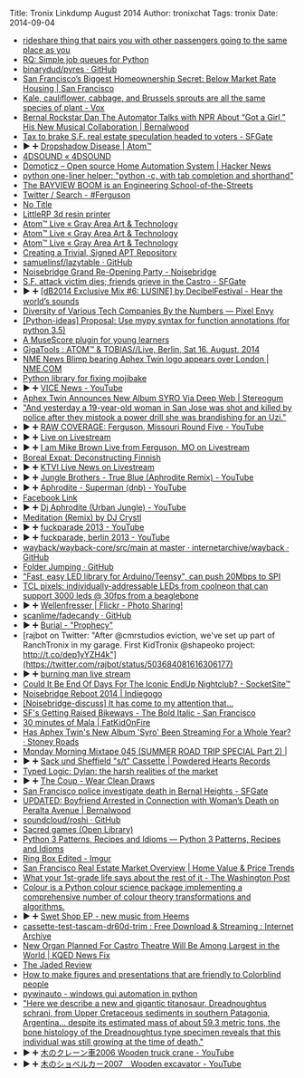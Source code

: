 Title:  Tronix Linkdump August 2014
Author: tronixchat
Tags:   tronix
Date:   2014-09-04

- [rideshare thing that pairs you with other passengers going to the same place as you](http://www.takehitch.com)
- [RQ: Simple job queues for Python](http://python-rq.org)
- [binarydud/pyres · GitHub](https://github.com/binarydud/pyres)
- [San Francisco’s Biggest Homeownership Secret: Below Market Rate Housing |  San Francisco](http://brokeassstuart.com/sf/2014/07/31/san-franciscos-biggest-homeownership-secret-below-market-rate-housing/)
- [Kale, cauliflower, cabbage, and Brussels sprouts are all the same species of plant - Vox](http://www.vox.com/xpress/2014/8/6/5974989/kale-cauliflower-cabbage-broccoli-same-plant)
- [Bernal Rockstar Dan The Automator Talks with NPR About “Got a Girl,” His New Musical Collaboration  | Bernalwood](https://bernalwood.wordpress.com/2014/08/08/bernal-rockstar-dan-the-automator-talks-with-npr-about-got-a-girl-his-new-musical-collaboration/)
- [Tax to brake S.F. real estate speculation headed to voters - SFGate](http://www.sfgate.com/politics/article/Tax-to-brake-S-F-real-estate-speculation-headed-5558857.php)
- <span class='embed_button'>&#9654; &#10133;</span> [Dropshadow Disease | Atom™](https://atomtm.bandcamp.com/album/dropshadow-disease)
- [4DSOUND «  4DSOUND](http://4dsound.net/overview/)
- [Domoticz – Open source Home Automation System | Hacker News](https://news.ycombinator.com/item?id=8152714)
- [python one-liner helper: "python -c, with tab completion and shorthand"](https://github.com/Russell91/pythonpy)
- [The BAYVIEW BOOM is an Engineering School-of-the-Streets](http://www.bayviewboom.org)
- [Twitter / Search - #Ferguson](https://twitter.com/search?v=stream&q=%23Ferguson&mode=photos)
- [No Title](http://geer.tinho.net/geer.blackhat.6viii14.txt)
- [LittleRP 3d resin printer](http://www.littlerp.com/)
- [Atom™ Live «  Gray Area Art & Technology](http://grayarea.org/event/atom-live/)
- [Atom™ Live «  Gray Area Art & Technology](http://grayarea.org/event/atom-live/)
- [Atom™ Live «  Gray Area Art & Technology](http://grayarea.org/event/atom-live/)
- [Creating a Trivial, Signed APT Repository](http://bitstream.io/creating-a-trivial-signed-apt-repository.html)
- [samuelinsf/lazytable · GitHub](https://github.com/samuelinsf/lazytable)
- [Noisebridge Grand Re-Opening Party - Noisebridge](https://noisebridge.net/wiki/Noisebridge_Grand_Re-Opening_Party)
- [S.F. attack victim dies; friends grieve in the Castro - SFGate](http://www.sfgate.com/crime/article/Vigil-planned-for-San-Francisco-beating-victim-5686690.php)
- <span class='embed_button'>&#9654; &#10133;</span> [[dB2014 Exclusive Mix #6: LUSINE] by DecibelFestival - Hear the world’s sounds](https://soundcloud.com/decibelfestival/lusine-db-mix/s-PL1l8)
- [Diversity of Various Tech Companies By the Numbers —  Pixel Envy](http://pxlnv.com/blog/tech-company-diversity-stats/)
- [[Python-ideas] Proposal: Use mypy syntax for function annotations (for python 3.5)](https://mail.python.org/pipermail/python-ideas/2014-August/028618.html)
- [A MuseScore plugin for young learners](https://github.com/rajbot/musescore_color_notes_high_contrast)
- [GigaTools : ATOM™ & TOBIAS//Live, Berlin, Sat 16. August, 2014](http://gigs.gigatools.com/gig/289176)
- [NME News Blimp bearing Aphex Twin logo appears over London | NME.COM](http://www.nme.com/news/aphex-twin--2/79205)
- [Python library for fixing mojibake](https://github.com/LuminosoInsight/python-ftfy)
- <span class='embed_button'>&#9654; &#10133;</span> [VICE News - YouTube](https://www.youtube.com/vicenews)
- [Aphex Twin Announces New Album SYRO Via Deep Web | Stereogum](http://www.stereogum.com/1699431/aphex-twin-announces-new-album-syro-via-deep-web/news/)
- ["And yesterday a 19-year-old woman in San Jose was shot and killed by police after they mistook a power drill she was brandishing for an Uzi."](http://reason.com/blog/2014/08/15/cops-shoot-19-year-old-san-jose-woman-af)
- <span class='embed_button'>&#9654; &#10133;</span> [RAW COVERAGE: Ferguson, Missouri Round Five - YouTube](https://www.youtube.com/watch?v=CmqHVKNZkhM)
- <span class='embed_button'>&#9654; &#10133;</span> [Live on Livestream](http://new.livestream.com/timcast/news)
- <span class='embed_button'>&#9654; &#10133;</span> [I am Mike Brown Live from Ferguson, MO on Livestream](http://new.livestream.com/accounts/9035483/events/3271930)
- [Boreal Expat: Deconstructing Finnish](http://borealexpat.blogspot.com/2014/08/deconstructing-finnish.html)
- <span class='embed_button'>&#9654; &#10133;</span> [KTVI Live News on Livestream](http://new.livestream.com/ktvi/live)
- <span class='embed_button'>&#9654; &#10133;</span> [Jungle Brothers - True Blue (Aphrodite Remix) - YouTube](http://www.youtube.com/watch?v=c1RpjTum9nU)
- <span class='embed_button'>&#9654; &#10133;</span> [Aphrodite - Superman (dnb) - YouTube](https://www.youtube.com/watch?v=dUDGAVNegwk)
- [Facebook Link](https://www.facebook.com/groups/195082833944478/)
- <span class='embed_button'>&#9654; &#10133;</span> [Dj Aphrodite (Urban Jungle) - YouTube](https://www.youtube.com/watch?v=vAvMWbHuFZI)
- [Meditation (Remix) by DJ Crystl](https://www.facebook.com/photo.php?v=201390293229094&set=vb.100000743737441&type=2&theater)
- <span class='embed_button'>&#9654; &#10133;</span> [fuckparade 2013 - YouTube](https://www.youtube.com/watch?v=5eszLJxfHfI)
- <span class='embed_button'>&#9654; &#10133;</span> [fuckparade, berlin 2013 - YouTube](https://www.youtube.com/watch?v=ttVdEF4cZJA)
- [wayback/wayback-core/src/main at master · internetarchive/wayback · GitHub](https://github.com/internetarchive/wayback/tree/master/wayback-core/src/main)
- [Folder Jumping · GitHub](https://github.com/blog/1877-folder-jumping)
- ["Fast, easy LED library for Arduino/Teensy", can push 20Mbps to SPI](http://fastled.io/)
- [TCL pixels: individually-addressable LEDs from coolneon that can support 3000 leds @ 30fps from a beaglebone](http://www.coolneon.com/tutorials-2/total-control-lighting/total-control-lighting-faq/)
- <span class='embed_button'>&#9654; &#10133;</span> [Wellenfresser | Flickr - Photo Sharing!](https://www.flickr.com/photos/mangtronix/14327288250)
- [scanlime/fadecandy · GitHub](https://github.com/scanlime/fadecandy)
- <span class='embed_button'>&#9654; &#10133;</span> [Burial - "Prophecy"](https://www.youtube.com/watch?v=GLoNTKWWPkc)
- [rajbot on Twitter: "After @cmrstudios eviction, we've set up part of RanchTronix in my garage. First KidTronix @shapeoko project: http://t.co/dep1yYZH4k"](https://twitter.com/rajbot/status/503684081616306177)
- <span class='embed_button'>&#9654; &#10133;</span> [burning man live stream](http://www.ustream.tv/burningman)
- [Could It Be End Of Days For The Iconic EndUp Nightclub? - SocketSite™](http://www.socketsite.com/archives/2014/08/endups-building-now-market-well.html)
- [Noisebridge Reboot 2014 | Indiegogo](https://www.indiegogo.com/projects/noisebridge-reboot-2014#home)
- [[Noisebridge-discuss] It has come to my attention that...](https://www.noisebridge.net/pipermail/noisebridge-discuss/2013-June/037528.html)
- [SF's Getting Raised Bikeways - The Bold Italic - San Francisco](http://www.thebolditalic.com/articles/5677-sfs-getting-raised-bikeways)
- [30 minutes of Mala | FatKidOnFire](http://www.fatkidonfire.com/mixtapes/30-minutes-mala/)
- [Has Aphex Twin's New Album 'Syro' Been Streaming For a Whole Year? · Stoney Roads](http://stoneyroads.com/2014/08/has-aphex-twins-new-album-syro-been-streaming-for-a-whole-year)
- [Monday Morning Mixtape 045 (SUMMER ROAD TRIP SPECIAL Part 2) |](http://www.stampthewax.com/2014/08/11/monday-morning-mixtape-045-summer-road-trip-special-part-2/)
- <span class='embed_button'>&#9654; &#10133;</span> [Sack und Sheffield "s/t" Cassette | Powdered Hearts Records](https://powderedheartsrecords.bandcamp.com/album/sack-und-sheffield-s-t-cassette)
- [Typed Logic: Dylan: the harsh realities of the market](http://logicaltypes.blogspot.com/2014/08/dylan-harsh-realities-of-market.html)
- <span class='embed_button'>&#9654; &#10133;</span> [The Coup - Wear Clean Draws](https://www.youtube.com/watch?v=fPMmsUICHNE)
- [San Francisco police investigate death in Bernal Heights - SFGate](http://www.sfgate.com/crime/article/San-Francisco-police-investigate-death-in-Bernal-5713806.php?cmpid=twitter-mobile)
- [UPDATED: Boyfriend Arrested in Connection with Woman’s Death on Peralta Avenue | Bernalwood](http://bernalwood.wordpress.com/2014/08/27/boyfriend-arrested-in-connection-with-womans-death-on-peralta-avenue/)
- [soundcloud/roshi · GitHub](https://github.com/soundcloud/roshi)
- [Sacred games (Open Library)](https://openlibrary.org/works/OL1051312W/Sacred_games)
- [Python 3 Patterns, Recipes and Idioms — Python 3 Patterns, Recipes and Idioms](http://python-3-patterns-idioms-test.readthedocs.org/en/latest/)
- [Ring Box Edited - Imgur](https://imgur.com/a/3Mu8J)
- [San Francisco Real Estate Market Overview | Home Value & Price Trends](http://www.paragon-re.com/Market_overview/)
- [What your 1st-grade life says about the rest of it - The Washington Post](http://www.washingtonpost.com/blogs/wonkblog/wp/2014/08/29/what-your-1st-grade-life-says-about-the-rest-of-it)
- [Colour is a Python colour science package implementing a comprehensive number of colour theory transformations and algorithms.](http://colour-science.org/)
- <span class='embed_button'>&#9654; &#10133;</span> [Swet Shop EP - new music from Heems](https://soundcloud.com/greedheadmusic/sets/swet-shop-ep)
- [cassette-test-tascam-dr60d-trim : Free Download & Streaming : Internet Archive](https://archive.org/details/cassette-test-tascam-dr60d-trim)
- [New Organ Planned For Castro Theatre Will Be Among Largest in the World | KQED News Fix](http://blogs.kqed.org/newsfix/2014/08/28/fundriasing-underway-for-new-organ-castro-theatre/)
- [The Jaded Review](http://www.thejadedreview.com/)
- [How to make figures and presentations that are friendly to Colorblind people](http://jfly.iam.u-tokyo.ac.jp/color/)
- [pywinauto - windows gui automation in python](https://code.google.com/p/pywinauto/)
- ["Here we describe a new and gigantic titanosaur, Dreadnoughtus schrani, from Upper Cretaceous sediments in southern Patagonia, Argentina… despite its estimated mass of about 59.3 metric tons, the bone histology of the Dreadnoughtus type specimen reveals that this individual was still growing at the time of death."](http://www.nature.com/srep/2014/140904/srep06196/full/srep06196.html)
- <span class='embed_button'>&#9654; &#10133;</span> [木のクレーン車2006 Wooden truck crane - YouTube](https://www.youtube.com/watch?v=rSlEbsBxuIE&list=TLhk0qIAy0uW5P-EQL-Qz4YDv6CMysCoQe)
- <span class='embed_button'>&#9654; &#10133;</span> [木のショベルカー2007　Wooden excavator - YouTube](https://www.youtube.com/watch?v=GR9MpJy0E6g&list=TLZAiU7-d3U_lmpU9csfiq5KV9u3vR5P6P&index=1)
